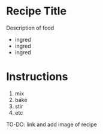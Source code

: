 # Recipe Title

Description of food

- ingred
- ingred
- ingred

# Instructions
1. mix
2. bake
3. stir
4. etc

TO-DO: link and add image of recipe